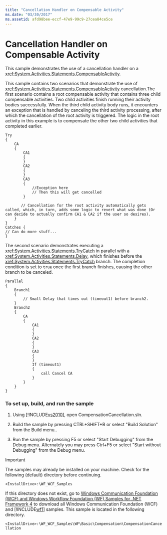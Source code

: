 ```yaml
---
title: "Cancellation Handler on Compensable Activity"
ms.date: "03/30/2017"
ms.assetid: afd98bee-eccf-47e9-99c9-27cea84ce5ce
---
```

# Cancellation Handler on Compensable Activity
This sample demonstrates the use of a cancellation handler on a <xref:System.Activities.Statements.CompensableActivity>.  
  
 This sample contains two scenarios that demonstrate the use of <xref:System.Activities.Statements.CompensableActivity> cancellation.The first scenario contains a root compensable activity that contains three child compensable activities. Two child activities finish running their activity bodies successfully. When the third child activity body runs, it encounters an exception that is handled by canceling the third activity processing, after which the cancellation of the root activity is triggered. The logic in the root activity in this example is to compensate the other two child activities that completed earlier.  
  
```  
Try  
{  
    CA   
    {  
        CA1   
        {  
        }  
        CA2  
        {  
        }  
        CA3  
        {  
            //Exception here  
            // Then this will get cancelled  
        }  
  
       // Cancellation for the root activity automatically gets called, which, in turn, adds some logic to revert what was done (Or can decide to actually confirm CA1 & CA2 if the user so desires).  
    }  
}  
Catches {  
// Can do more stuff...  
}  
```  
  
 The second scenario demonstrates executing a <xref:System.Activities.Statements.TryCatch> in parallel with a <xref:System.Activities.Statements.Delay>, which finishes before the <xref:System.Activities.Statements.TryCatch> branch. The completion condition is set to `true` once the first branch finishes, causing the other branch to be canceled.  
  
```  
Parallel   
{  
    Branch1   
    {  
        // Small Delay that times out (timeout1) before branch2.  
    }  
    Branch2   
    {  
        CA   
        {  
            CA1   
            {  
            }  
            CA2   
            {  
            }  
            CA3   
            {  
            }  
            If (timeout1)    
            {  
                call Cancel CA  
            }  
        }  
    }  
}  
```  
  
### To set up, build, and run the sample  
  
1.  Using [!INCLUDE[vs2010](../../../../includes/vs2010-md.md)], open CompensationCancellation.sln.  
  
2.  Build the sample by pressing CTRL+SHIFT+B or select "Build Solution" from the Build menu..  
  
3.  Run the sample by pressing F5 or select "Start Debugging" from the Debug menu. Alternately you may press Ctrl+F5 or select "Start without Debugging" from the Debug menu.  
  
> [!IMPORTANT]
>  The samples may already be installed on your machine. Check for the following (default) directory before continuing.  
>   
>  `<InstallDrive>:\WF_WCF_Samples`  
>   
>  If this directory does not exist, go to [Windows Communication Foundation (WCF) and Windows Workflow Foundation (WF) Samples for .NET Framework 4](http://go.microsoft.com/fwlink/?LinkId=150780) to download all Windows Communication Foundation (WCF) and [!INCLUDE[wf1](../../../../includes/wf1-md.md)] samples. This sample is located in the following directory.  
>   
>  `<InstallDrive>:\WF_WCF_Samples\WF\Basic\Compensation\CompensationCancellation`